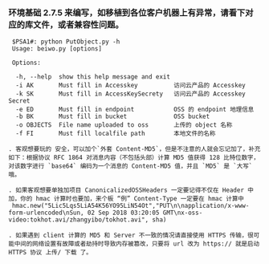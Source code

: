 
### 环境基础 2.7.5 来编写，如移植到各位客户机器上有异常，请看下对应的库文件，或者兼容性问题。

     $PSA1#: python PutObject.py -h
     Usage: beiwo.py [options]

     Options:

      -h, --help  show this help message and exit
      -i AK       Must fill in Accesskey          访问云产品的 Accesskey
      -k SK       Must fill in AccessKeySecrety   访问云产品的 Accesskey Secret
      -e ED       Must fill in endpoint           OSS 的 endpoint 地理信息
      -b BK       Must fill in bucket             OSS bucket 
      -o OBJECTS  File name uploaded to oss       上传的 object 名称
      -f FI       Must fill localfile path        本地文件的名称

    . 客观想要玩的 安全，可以加个`外套 Content-MD5`，但是不注意的人就会忘记加了，补充如下：根据协议 RFC 1864 对消息内容（不包括头部）计算 MD5 值获得 128 比特位数字，对该数字进行 `base64` 编码为一个消息的 Content-MD5 值，并且 `MD5` 是 `大写` 哦。

    . 如果客观想要单独加项目 CanonicalizedOSSHeaders 一定要记得不仅在 Header 中加，你的 hmac 计算时也要加，来个板 “例” Content-Type 一定要在 hmac 计算中
     hmac.new("5Lic5Lqs5LiA54K56YO95LiN54Ot","PUT\n\napplication/x-www-form-urlencoded\nSun, 02 Sep 2018 03:20:05 GMT\nx-oss-video:tokhot.avi/zhangyibo/tokhot.avi", sha)

    . 如果遇到 client 计算的 MD5 和 Server 不一致的情况请直接使用 HTTPS 传输，很可能中间的网络设置有故障或者劫持时导致内存被篡改，只要将 url 改为 https:// 就是启动 HTTPS 协议 上传/ 下载 了。

   
